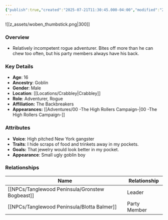 ```yaml
---
{"publish":true,"created":"2025-07-21T11:30:45.000-04:00","modified":"2025-10-03T09:45:36.852-04:00","published":"2025-10-03T09:45:36.852-04:00","cssclasses":"","Age":"16","Ancestry":"Goblin","Gender":"Male","Location":["[[Crabbley]]"],"Role":["Adventurer, Rogue"],"Affiliation":["The Backbreakers"],"Appearances":["[[00 -The High Rollers Campaign-]]"]}
---
```



![[z_assets/woben_thumbstick.png|300]]

### Overview
- Relatively incompetent rogue adventurer. Bites off more than he can chew too often, but his party members always have his back.

### Key Details
- **Age**: 16
- **Ancestry**: Goblin
- **Gender**: Male
- **Location**: [[Locations/Crabbley\|Crabbley]]
- **Role**: Adventurer, Rogue
- **Affiliation:** The Backbreakers
- **Appearances:** [[Adventures/00 -The High Rollers Campaign-\|00 -The High Rollers Campaign-]]

### Attributes
- **Voice**: High pitched New York gangster
- **Traits**: I hide scraps of food and trinkets away in my pockets.
- **Goals:** That jewelry would look better in my pocket.
- **Appearance**: Small ugly goblin boy

### Relationships

| Name                  | Relationship |
| --------------------- | ------------ |
| [[NPCs/Tanglewood Peninsula/Gronstew Bogbeast]] | Leader       |
| [[NPCs/Tanglewood Peninsula/Blotta Balmer]]     | Party Member |
